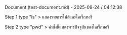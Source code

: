 Document (test-document.md) - 2025-09-24 / 04:12:38

Step 1 type "ls" > แสดงรายการไฟล์และไดเร็กทอรี

Step 2 type "pwd" > คำสั่งนี้แสดงพาธปัจจุบันของไดเร็กทอรี

